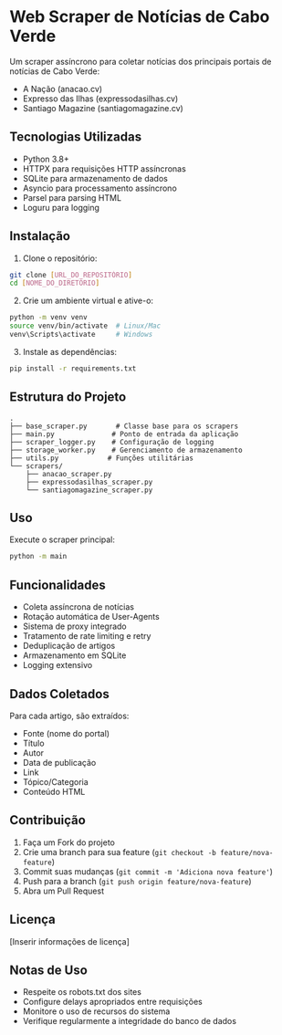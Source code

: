 # Web Scraper de Notícias de Cabo Verde

Um scraper assíncrono para coletar notícias dos principais portais de notícias de Cabo Verde:
- A Nação (anacao.cv)
- Expresso das Ilhas (expressodasilhas.cv)
- Santiago Magazine (santiagomagazine.cv)

## Tecnologias Utilizadas

- Python 3.8+
- HTTPX para requisições HTTP assíncronas
- SQLite para armazenamento de dados
- Asyncio para processamento assíncrono
- Parsel para parsing HTML
- Loguru para logging

## Instalação

1. Clone o repositório:
```bash
git clone [URL_DO_REPOSITÓRIO]
cd [NOME_DO_DIRETÓRIO]
```

2. Crie um ambiente virtual e ative-o:
```bash
python -m venv venv
source venv/bin/activate  # Linux/Mac
venv\Scripts\activate     # Windows
```

3. Instale as dependências:
```bash
pip install -r requirements.txt
```

## Estrutura do Projeto

```
.
├── base_scraper.py       # Classe base para os scrapers
├── main.py              # Ponto de entrada da aplicação
├── scraper_logger.py    # Configuração de logging
├── storage_worker.py    # Gerenciamento de armazenamento
├── utils.py            # Funções utilitárias
└── scrapers/
    ├── anacao_scraper.py
    ├── expressodasilhas_scraper.py
    └── santiagomagazine_scraper.py
```

## Uso

Execute o scraper principal:
```bash
python -m main
```

## Funcionalidades

- Coleta assíncrona de notícias
- Rotação automática de User-Agents
- Sistema de proxy integrado
- Tratamento de rate limiting e retry
- Deduplicação de artigos
- Armazenamento em SQLite
- Logging extensivo

## Dados Coletados

Para cada artigo, são extraídos:
- Fonte (nome do portal)
- Título
- Autor
- Data de publicação
- Link
- Tópico/Categoria
- Conteúdo HTML

## Contribuição

1. Faça um Fork do projeto
2. Crie uma branch para sua feature (`git checkout -b feature/nova-feature`)
3. Commit suas mudanças (`git commit -m 'Adiciona nova feature'`)
4. Push para a branch (`git push origin feature/nova-feature`)
5. Abra um Pull Request

## Licença

[Inserir informações de licença]

## Notas de Uso

- Respeite os robots.txt dos sites
- Configure delays apropriados entre requisições
- Monitore o uso de recursos do sistema
- Verifique regularmente a integridade do banco de dados